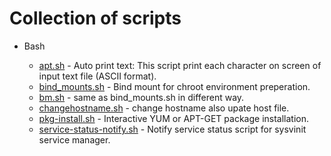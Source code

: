 # Collection  of  scripts

* Bash

  * [apt.sh](https://raw.githubusercontent.com/NgineerBabu/scripts/master/bash/apt.sh)  - Auto print text: This script print each character on screen of input text file (ASCII format).
  * [bind_mounts.sh](https://raw.githubusercontent.com/NgineerBabu/scripts/master/bash/bind_mounts.sh)  -  Bind mount for chroot environment preperation.
  * [bm.sh](https://raw.githubusercontent.com/NgineerBabu/scripts/master/bash/bm.sh)  -  same as bind_mounts.sh in different way.
  * [changehostname.sh](https://raw.githubusercontent.com/NgineerBabu/scripts/master/bash/changehostname.sh)   -  change hostname also upate host file.
  * [pkg-install.sh](https://raw.githubusercontent.com/NgineerBabu/scripts/master/bash/pkg-install.sh)   -  Interactive YUM or APT-GET package installation.
  * [service-status-notify.sh](https://raw.githubusercontent.com/NgineerBabu/scripts/master/bash/service-status-notify.sh)  -  Notify service status script for sysvinit service manager.
